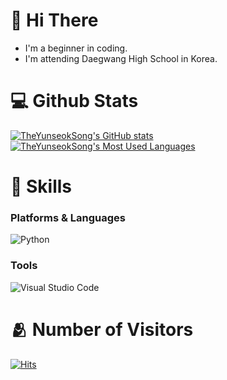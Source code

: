# 👋 Hi There
* I'm a beginner in coding.
* I'm attending Daegwang High School in Korea.
<!-- 깃허브 상태창 -->
# :computer: Github Stats
[![TheYunseokSong's GitHub stats](https://github-readme-stats.vercel.app/api?username=TheYunseokSong&theme=dark&count_private=true&show_icons=true)](https://github.com/superjoy0502/)
[![TheYunseokSong's Most Used Languages](https://github-readme-stats.vercel.app/api/top-langs/?username=TheYunseokSong&theme=dark&layout=compact)](https://github.com/TheYunseokSong/)
# :muscle: Skills
### Platforms & Languages
![Python](https://img.shields.io/badge/Python-3776AB.svg?&style=for-the-badge&logo=Python&logoColor=white)

### Tools
![Visual Studio Code](https://img.shields.io/badge/Visual%20Studio%20Code-007ACC.svg?&style=for-the-badge&logo=Visual%20Studio%20Code&logoColor=white)
<!-- 방문자수 -->
# :people_hugging: Number of Visitors
[![Hits](https://hits.seeyoufarm.com/api/count/incr/badge.svg?url=https%3A%2F%2Fgithub.com%2FTheYunseokSong%2Fhit-counter&count_bg=%233DB1C8&title_bg=%23555555&icon=&icon_color=%23E7E7E7&title=+views&edge_flat=false)](https://hits.seeyoufarm.com)

<!-- 배너
![header](https://capsule-render.vercel.app/api?type=waving&,color=auto&height=150&text=Welcome!&fontColor=ffffff&fontAlignY=35)
# Hi there 👋
* I am a beginner in coding.
 -->
